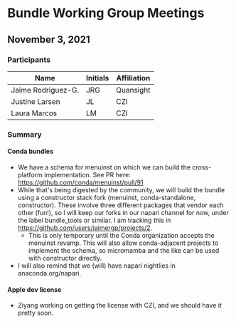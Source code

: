 # Bundle Working Group Meetings

## November 3, 2021

### Participants

|       Name         | Initials | Affiliation |
| ------------------ | -------- | ----------- |
| Jaime Rodriguez-G. |   JRG    |  Quansight  |
| Justine Larsen     |   JL     |  CZI        |
| Laura Marcos       |   LM     |  CZI        |

### Summary

#### Conda bundles

- We have a schema for menuinst on which we can build the cross-platform implementation. See PR here: https://github.com/conda/menuinst/pull/91
- While that's being digested by the community, we will build the bundle using a constructor stack fork (menuinst, conda-standalone, constructor). These involve three different packages that vendor each other (fun!), so I will keep our forks in our napari channel for now, under the label bundle_tools or similar. I am tracking this in https://github.com/users/jaimergp/projects/2.
  - This is only temporary until the Conda organization accepts the menuinst revamp. This will also allow conda-adjacent projects to implement the schema, so micromamba and the like can be used with constructor directly.
- I will also remind that we (will) have napari nightlies in anaconda.org/napari.

#### Apple dev license

- Ziyang working on getting the license with CZI, and we should have it pretty soon.
